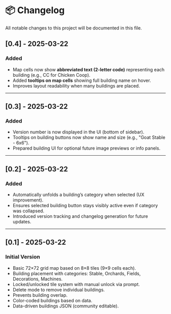 # 📦 Changelog

All notable changes to this project will be documented in this file.

## [0.4] - 2025-03-22
### Added
- Map cells now show **abbreviated text (2-letter code)** representing each building (e.g., CC for Chicken Coop).
- Added **tooltips on map cells** showing full building name on hover.
- Improves layout readability when many buildings are placed.

---
## [0.3] - 2025-03-22
### Added
- Version number is now displayed in the UI (bottom of sidebar).
- Tooltips on building buttons now show name and size (e.g., "Goat Stable - 6x6").
- Prepared building UI for optional future image previews or info panels.

---

## [0.2] - 2025-03-22
### Added
- Automatically unfolds a building’s category when selected (UX improvement).
- Ensures selected building button stays visibly active even if category was collapsed.
- Introduced version tracking and changelog generation for future updates.

---

## [0.1] - 2025-03-22
### Initial Version
- Basic 72×72 grid map based on 8×8 tiles (9×9 cells each).
- Building placement with categories: Stable, Orchards, Fields, Decorations, Machines.
- Locked/unlocked tile system with manual unlock via prompt.
- Delete mode to remove individual buildings.
- Prevents building overlap.
- Color-coded buildings based on data.
- Data-driven buildings JSON (community editable).

